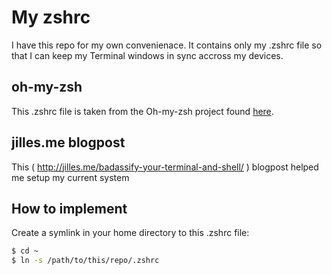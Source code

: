 # My zshrc
I have this repo for my own convenienace. It contains only my .zshrc file so that I can keep my Terminal windows in sync accross my devices.

## oh-my-zsh
This .zshrc file is taken from the Oh-my-zsh project found [here](http://ohmyz.sh/).

## jilles.me blogpost
This ( http://jilles.me/badassify-your-terminal-and-shell/ ) blogpost helped me setup my current system

## How to implement
Create a symlink in your home directory to this .zshrc file:
```bash
$ cd ~
$ ln -s /path/to/this/repo/.zshrc
```